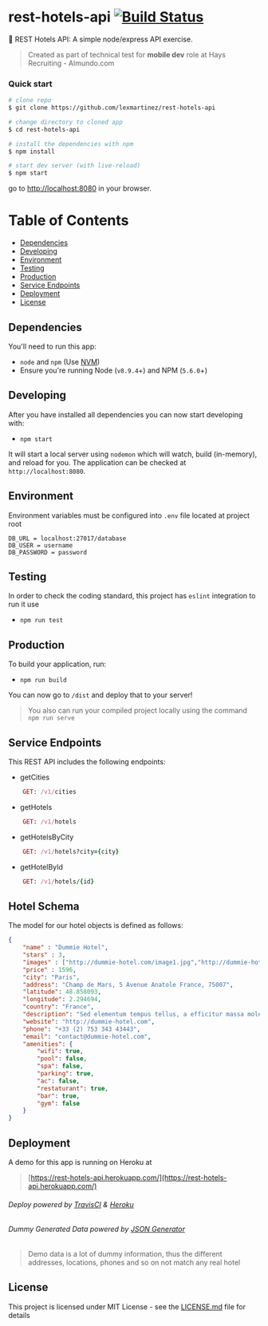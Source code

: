 # rest-hotels-api [![Build Status](https://travis-ci.org/lexmartinez/rest-hotels-api.svg?branch=master)](https://travis-ci.org/lexmartinez/rest-hotels-api)


:hotel: REST Hotels API: A simple node/express API exercise.

> Created as part of technical test for **mobile dev** role at Hays Recruiting - Almundo.com

### Quick start

```bash
# clone repo
$ git clone https://github.com/lexmartinez/rest-hotels-api

# change directory to cloned app
$ cd rest-hotels-api

# install the dependencies with npm
$ npm install

# start dev server (with live-reload)
$ npm start
```
go to [http://localhost:8080](http://localhost:8080) in your browser.


# Table of Contents

* [Dependencies](#dependencies)
* [Developing](#developing)
* [Environment](#environment)
* [Testing](#testing)
* [Production](#production)
* [Service Endpoints](#service-endpoints)
* [Deployment](#deployment)
* [License](#license)
    
 ## Dependencies
 
 You'll need to run this app:
 * `node` and `npm` (Use [NVM](https://github.com/creationix/nvm))
 * Ensure you're running Node (`v8.9.4`+) and NPM (`5.6.0`+)
 
 ## Developing
 
 After you have installed all dependencies you can now start developing with:
 
 * `npm start`
 
 It will start a local server using `nodemon` which will watch, build (in-memory), and reload for you. The application can be checked at `http://localhost:8080`.
 
 ## Environment
 Environment variables must be configured into `.env` file located at project root

```
DB_URL = localhost:27017/database
DB_USER = username
DB_PASSWORD = password
```````

## Testing

In order to check the coding standard, this project has `eslint` integration to run it use

* `npm run test`

## Production

To build your application, run:

* `npm run build`

You can now go to `/dist` and deploy that to your server!

> You also can run your compiled project locally  using the command `npm run serve`

## Service Endpoints
This REST API includes the following endpoints:

+ getCities
```ruby
    GET: /v1/cities
```

+ getHotels
```ruby
    GET: /v1/hotels
```

+ getHotelsByCity
```ruby
    GET: /v1/hotels?city={city}
```

+ getHotelById
```ruby
    GET: /v1/hotels/{id}
```

## Hotel Schema
The model for our hotel objects is defined as follows:

```json
{
    "name" : "Dummie Hotel",
    "stars" : 3,
    "images" : ["http://dummie-hotel.com/image1.jpg","http://dummie-hotel.com/image2.jpg"],
    "price" : 1596,
    "city": "Paris",
    "address": "Champ de Mars, 5 Avenue Anatole France, 75007",
    "latitude": 48.858093,
    "longitude": 2.294694,
    "country": "France",
    "description": "Sed elementum tempus tellus, a efficitur massa molestie in. Vivamus tempus libero metus, sit amet scelerisque leo mattis eu. Vestibulum et nisl maximus, consequat felis eu, varius erat. Pellentesque fermentum tincidunt dui non porttitor.",
    "website": "http://dummie-hotel.com",
    "phone": "+33 (2) 753 343 43443",
    "email": "contact@dummie-hotel.com",
    "amenities": {
        "wifi": true,
        "pool": false,
        "spa": false,
        "parking": true,
        "ac": false,
        "restaturant": true,
        "bar": true,
        "gym": false
    }    
}
```

## Deployment
A demo for this app is running on Heroku at 

> [https://rest-hotels-api.herokuapp.com/](https://rest-hotels-api.herokuapp.com/)

###### Deploy powered by [TravisCI](https://travis-ci.org/) & [Heroku](https://heroku.com)
###### Dummy Generated Data powered by [JSON Generator](https://www.json-generator.com/)

> Demo data is a lot of dummy information, thus the different addresses, locations, phones and so on not match any real hotel


## License

This project is licensed under MIT License - see the [LICENSE.md](https://github.com/lexmartinez/rest-hotels-api/blob/master/LICENSE.md) file for details